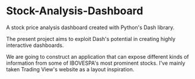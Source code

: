 # Stock-Analysis-Dashboard

A stock price analysis dashboard created with Python's Dash library.

The present project aims to exploit Dash's potential in creating highly interactive dashboards.

We are going to construct an application that can expose different kinds of information from some of IBOVESPA's most prominent stocks. I've mainly taken Trading View's website as a layout inspiration.
